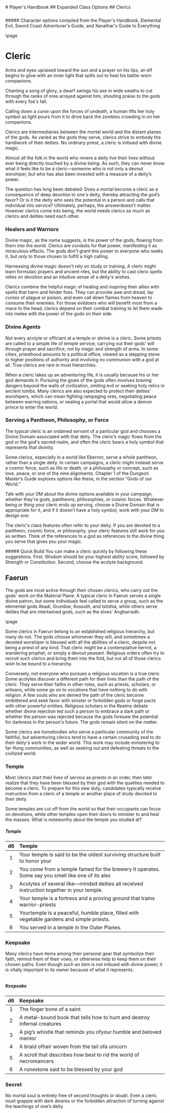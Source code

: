 <style>
  .phb{ background : white;}
  .phb img{ display : none;}
  .phb hr+blockquote{background : white;}
</style>

<style>
  .phb#p1{ text-align:center; }
  .phb#p1:after{ display:none; }
</style>

<div style='margin-top:450px;'></div>

<div class='wide'>
# Player's Handbook
## Expanded Class Options
## Clerics
</div>

<div style='margin-top:25px'></div>
<div class='wide'>
##### Character options compiled from the Player's Handbook, Elemental Evil, Sword Coast Adventurer's Guide, and Xanathar's Guide to Everything
</div>

\page

# Cleric
Arms and eyes upraised toward the sun and a prayer on his lips, an elf begins to glow with an inner light that spills out to heal his battle-worn companions.

Chanting a song of glory, a dwarf swings his axe in wide swaths to cut through the ranks of ores arrayed against him, shouting praise to the gods with every foe's fall.

Calling down a curse upon the forces of undeath, a human lifts her holy symbol as light pours from it to drive back the zombies crowding in on her companions.

Clerics are intermediaries between the mortal world and the distant planes of the gods. As varied as the gods they serve, clerics strive to embody the handiwork of their deities. No ordinary priest, a cleric is imbued with divine magic.

Almost all the folk in the world who revere a deity live their lives without ever being directly touched by a divine being. As such, they can never know what it feels like to be a cleric—someone who is not only a devout worshiper, but who has also been invested with a measure of a deity’s power.

The question has long been debated: Does a mortal become a cleric as a consequence of deep devotion to one's deity, thereby attracting the god’s favor? Or is it the deity who sees the potential in a person and calls that individual into service? Ultimately, perhaps, the answerdoesn’t matter. However clerics come into being, the world needs clerics as much as clerics and deities need each other.

### Healers and Warriors

Divine magic, as the name suggests, is the power of the gods, flowing from them into the world. Clerics are conduits for that power, manifesting it as miraculous effects. The gods don't grant this power to everyone who seeks it, but only to those chosen to fulfill a high calling.

Harnessing divine magic doesn't rely on study or training. A cleric might learn formulaic prayers and ancient rites, but the ability to cast cleric spells relies on devotion and an intuitive sense of a deity's wishes.

Clerics combine the helpful magic of healing and inspiring their allies with spells that harm and hinder foes. They can provoke awe and dread, lay curses of plague or poison, and even call down flames from heaven to consume their enemies. For those evildoers who will benefit most from a mace to the head, clerics depend on their combat training to let them wade into melee with the power of the gods on their side.

### Divine Agents

Not every acolyte or officiant at a temple or shrine is a cleric. Some priests are called to a simple life of temple service, carrying out their gods' will through prayer and sacrifice, not by magic and strength of arms. In some cities, priesthood amounts to a political office, viewed as a stepping stone to higher positions of authority and involving no communion with a god at all. True clerics are rare in most hierarchies.

When a cleric takes up an adventuring life, it is usually because his or her god demands it. Pursuing the goals of the gods often involves braving dangers beyond the walls of civilization, smiting evil or seeking holy relics in ancient tombs. Many clerics are also expected to protect their deities' worshipers, which can mean fighting rampaging ores, negotiating peace between warring nations, or sealing a portal that would allow a demon prince to enter the world.

### Serving a Pantheon, Philosophy, or Force
The typical cleric is an ordained servant of a particular god and chooses a Divine Domain associated with that deity. The cleric’s magic flows from the god or the god's sacred realm, and often the cleric bears a holy symbol that represents that divinity.

Some clerics, especially in a world like Eberron, serve a whole pantheon, rather than a single deity. In certain campaigns, a cleric might instead serve a cosmic force, such as life or death, or a philosophy or concept, such as love, peace, or one of the nine alignments. Chapter 1 of the Dungeon Master’s Guide explores options like these, in the section “Gods of our World.”

Talk with your DM about the divine options available in your campaign, whether they're gods, pantheons, philosophies, or cosmic forces. Whatever being or thing your cleric ends up serving, choose a Divine Domain that is appropriate for it, and if it doesn’t have a holy symbol, work with your DM to design one.

The cleric's class features often refer to your deity. If you are devoted to a pantheon, cosmic force, or philosophy, your cleric features still work for you as written. Think of the references to a god as references to the divine thing you serve that gives you your magic.

<div class='descriptive'>
##### Quick Build
You can make a cleric quickly by following these suggestions. First. Wisdom should be your highest ability score, followed by Strength or Constitution. Second, choose the acolyte background.
</div>

## Faerun
The gods are most active through their chosen clerics, who carry out the gods' work on the Material Plane. A typical cleric in Faerun serves a single divine patron, but some individuals feel called to serve a group, such as the elemental gods Akadi, Grumbar, Kossuth, and Istishia, while others serve deities that are intertwined gods, such as the elves' Angharradh.

\page

Some clerics in Faerun belong to an established religious hierarchy, but many do not. The gods choose whomever they will, and sometimes a devoted worshiper is blessed with all the abilities of a cleric, despite not being a priest of any kind. That cleric might be a contemplative hermit, a wandering prophet, or simply a devout peasant. Religious orders often try to recruit such clerics and bring them into the fold, but not all of those clerics wish to be bound to a hierarchy.

Conversely, not everyone who pursues a religious vocation is a true cleric. Some acolytes discover a different path for their lives than the path of the cleric. They serve their faiths in other roles, such as priests, scholars, or artisans, while some go on to vocations that have nothing to do with religion. A few souls who are denied the path of the cleric become embittered and seek favor with sinister or forbidden gods or forge pacts with other powerful entities. Religious scholars in the Realms debate whether divine rejection led such a person to embrace a dark path or whether the person was rejected because the gods foresaw the potential for darkness in the person's future. The gods remain silent on the matter.

Some clerics are homebodies who serve a particular community of the faithful, but adventuring clerics tend to have a certain crusading zeal to do their deity's work in the wider world. This work may include ministering to far-flung communities, as well as seeking out and defeating threats to the civilized world.

### Temple

Most clerics start their lives of service as priests in an order, then later realize that they have been blessed by their god with the qualities needed to become a cleric. To prepare for this new duty, candidates typically receive instruction from a cleric of a temple or another place of study devoted to their deity.

Some temples are cut off from the world so that their occupants can focus on devotions, while other temples open their doors to minister to and heal the masses. What is noteworthy about the temple you studied at?

##### Temple
| d6 | Temple |
|:----:|:-------------|
| 1 | Your temple is said to be the oldest surviving structure built to honor your |
| 2 | You come from a temple famed for the brewery it operates. Some say you smell like one of its ales |
| 3 | Acolytes of several like—minded deities all received instruction together in your temple.|
| 4 | Your temple is a fortress and a proving ground that trains warrior-priests |
| 5 | Yourtemple is a peaceful, humble place, filled with vegetable gardens and simple priests. |
| 6 | You served in a temple in the Outer Planes. |

### Keepsake

Many clerics have items among their personal gear that symbolize their faith, remind them of their vows, or otherwise help to keep them on their chosen paths. Even though such an item is not imbued with divine power, it is vitally important to its owner because of what it represents.
```
```
##### Keepsake
| d6 | Keepsake |
|:----:|:-------------|
| 1 | The finger bone of a saint |
| 2 | A metal-bound book that tells how to hunt and destroy infernal creatures |
| 3 | A pig’s whistle that reminds you ofyour humble and beloved mentor|
| 4 | A braid ofhair woven from the tail ofa unicorn |
| 5 | A scroll that describes how best to rid the world of necromancers |
| 6 | A runestone said to be blessed by your god |

### Secret

No mortal soul is entirely free of second thoughts or doubt. Even a cleric must grapple with dark desires or the forbidden attraction of turning against the teachings of one’s deity.

If you haven’t considered this aspect of your character yet, see the table entries for some possibilities, or use them for inspiration. Your deep, dark secret might involve something you did (or are doing), or it could be rooted in the way you feel about the world and your role in it.

##### Secret
| d6 | Secret |
|:----:|:-------------|
| 1 | An imp offers you counsel. You try to ignore the creature, but sometimes its advice is helpful. |
| 2 | You believe that, in the final analysis, the gods are nothing more than ultrapowerful mortal creatures |
| 3 | You acknowledge the power ofthe gods, but you think that most events are dictated by pure chance.|
| 4 | Even though you can work divine magic, you have never truly felt the presence ofa divine essence within yourself. |
| 5 | You are plagued by nightmares that you believe are sent by your god as punishment for some unknown transgression. |
| 6 | In times ofdespair, you feel that you are but a plaything of the gods, and you resent their remoteness |

### Class Training
| d6 | I became a cleric because... |
|:----:|:-------------|
| 1 | A supernatural being in service to the gods called me to become a divine agent in the world. |
| 2 | I saw the injustice and horror in the world and felt moved to take a stand against them. |
| 3 | My god gave me an unmistakable sign. i dropped everything to serve the divine. |
| 4 | Although I was always devout, it wasn't until I completed a pilgrimage that I knew my true calling. |
| 5 | I used to serve in my religion's bureaucracy but found I needed to work in the world, to bring the message of my faith to the darkest corners of the land. |
| 6 | realize that my god works through me, and I do as commanded, even though I don’t know why I was chosen to serve. |

\page

<div class='classTable wide'>
##### The Cleric
| Level | Proficiency Bonus | Features | Cantrips Known | 1st | 2nd | 3rd | 4th | 5th | 6th | 7th | 8th | 9th |
|:---:|:---:|:---|:---:|:---:|:---:|:---:|:---:|:---:|:---:|:---:|:---:|:---:|:---:|:---:|
| 1st | +2 | Spellcasting, Divine Domain | 3 | 2 | — | — | — | — | — | — | — | — |
| 2nd | +2 | Channel Divinity (1/rest), Divine Domain feature | 3 | 3 | — | — | — | — | — | — | — | — |
| 3rd | +2 | ─ | 3 | 3 | 2 | — | — | — | — | — | — | — |
| 4th | +2 | Ability Score Improvement | 4 | 4 | 3 | — | — | — | — | — | — | — |
| 5th | +3 | Destroy Undead (CR 1/2) | 4 | 4 | 3 | 2 | — | — | — | — | — | — |
| 6th | +3 | Channel Divinity (2/rest), Divine Domain feature | 4 | 4 | 3 | 3 | — | — | — | — | — | — |
| 7th | +3 | ─ | 4 | 4 | 3 | 3 | 1 | — | — | — | — | — |
| 8th | +3 | Ability Score Improvement, Destroy Undead (CR 1), Divine Domain Feature | 4 | 4 | 3 | 3 | 2 | — | — | — | — | — |
| 9th | +4 | ─ | 4 | 4 | 3 | 3 | 3 | 1 | — | — | — | — |
| 10th | +4 | Divine Intervention | 5 | 4 | 3 | 3 | 3 | 2 | — | — | — | — |
| 11th | +4 | Destroy Undead (CR 2) | 5 | 4 | 3 | 3 | 3 | 2 | 1 | — | — | — |
| 12th | +4 | Ability Score Improvement | 5 | 4 | 3 | 3 | 3 | 2 | 1 | — | — | — |
| 13th | +5 | ─ | 5 | 4 | 3 | 3 | 3 | 2 | 1 | 1 | — | — |
| 14th | +5 | Destroy Undead (CR 3) | 5 | 4 | 3 | 3 | 3 | 2 | 1 | 1 | — | — |
| 15th | +5 | ─ | 5 | 4 | 3 | 3 | 3 | 2 | 1 | 1 | 1 | — |
| 16th | +5 | Ability Score Improvement | 5 | 4 | 3 | 3 | 3 | 2 | 1 | 1 | 1 | — |
| 17th | +6 | Destroy Undead (CR 4), Divine Domain feature | 5 | 4 | 3 | 3 | 3 | 2 | 1 | 1 | 1 | 1 |
| 18th | +6 | Channel Divinity (3/rest) | 5 | 4 | 3 | 3 | 3 | 3 | 1 | 1 | 1 | 1 |
| 19th | +6 | Ability Score Improvement | 5 | 4 | 3 | 3 | 3 | 3 | 2 | 1 | 1 | 1 |
| 20th | +6 | Divine Intervention Improvement | 5 | 4 | 3 | 3 | 3 | 3 | 2 | 2 | 1 | 1 |
</div>

## Class Features
As a cleric, you gain the following class features

#### Hit Points
___
- **Hit Dice:** 1d8 per cleric level
- **Hit Points at 1st Level:** 8 + your Constitution modifier
- **Hit Points at Higher Levels:** 1d8 (or 5) + your Constitution modifier per linguist level after 1st

#### Proficiencies
___
- **Armor:** Light armor, medium armor, shields
- **Weapons:** All simple weapons
- **Tools:** None
___
- **Saving Throws:** Wisdom, Charisma
- **Skills:** Choose two from History, Insight, Medicine, Persuasion, and Religion

#### Equipment

You start with the following equipment, in addition to the equipment granted by your background:

* (a) a mace or (6) a warhammer (if proficient)
* (a) scale mail, (b) leather armor, or (c) chain mail (if proficient)
* (a) a light crossbow and 20 bolts or (6) any simple weapon
* (a) a priest's pack or (b) an explorer's pack
* A shield and a holy symbol

### Creating a Cleric

As you create a cleric, the most important question to consider is which deity to serve and what principles you want your character to embody. Appendix 13 includes lists of many of the gods of the multiverse. Check with your DM to learn which deities are in your campaign.

Once you've chosen a deity, consider your cleric's relationship to that god. Did you enter this service willingly? Or did the god choose you, impelling you into service with no regard for your wishes? How do the temple priests of your faith regard you: as a champion or a troublemaker? What are your ultimate goals? Does your deity have a special task in mind for you? Or are you striving to prove yourself worthy of a great quest?

If you’re playing a cleric character, the following sections offer ways to add some detail to that character’s history and personality.

\page

### Spellcasting

As a conduit for divine power. you can cast cleric spells. See chapter 10 for the general rules of spellcasting and chapter 11 for the cleric spell list.

#### Cantrips

At 1st level, you know three cantrips of your choice from the cleric spell list. You learn additional cleric cantrips of your choice at higher levels, as shown in the Ca ntrips Known column of the Cleric table.

#### Preparing and Casting Spells

The Cleric table shows how many spell slots you have to cast your spells of 1st levet and higher. To cast one of these spells, you must expend a slot of the spell's level or higher. You regain all expended spell slots when you finish a long rest.

You prepare the list of cleric spells that are available for you to cast, choosing from the cleric spell list. When you do so, choose a number of cleric spells equal to your Wisdom modifier + your cleric level (minimum of one spell). The spells must be of a level for which you have spell slots.

For example, if you are a 3rd-level cleric, you have four 1st-level and two 2nd-level spell slots. With a Wisdom of 16, your list of prepared spells can include six spells of 1st or 2nd level, in any combination. If you prepare the 1st-level spell *cure wounds*, you can cast it using a 1st-level or 2nd-level slot. Casting the spell doesn't remove it from your list of prepared spells.

You can change your list of prepared spells when you finish a long rest. Preparing a new list of cleric spells requires time spent in prayer and meditation: at least 1 minute per spell level for each spell on your list.

#### Spellcasting Ability

Wisdom is your spellcasting ability for your cleric spells. The power of your spells comes from your devotion to your deity. You use your Wisdom whenever a cleric spell refers to your spellcasting ability. In addition, you use your Wisdom modifier when setting the saving throw DC for a cleric spell you cast and when making an attack roll with one.

**Spell save DC** = 8 + your proficiency bonus + your Wisdom modifier

**Spell attack modifier** = your proficiency bonus + your Wisdom modifier

#### Ritual Casting

You can cast a cleric spell as a ritual if that spell has the ritual tag and you have the spell prepared.

#### Spellcasting Focus

You can use a holy symbol (found in chapter 5) as a spellcasting focus for your cleric spells.

```
```

### Divine Domain

Choose one domain related to your deity: Knowledge, Life, Light, Nature, Tempest, Trickery, War, Forge, or Grave. Each domain is detailed at the end of the class description, and each one provides examples of gods associated with it. Your choice grants you domain spells and other features when you choose it at 1st level. It also grants you additional ways to use Channel Divinity when you gain that feature at 2nd level, and additional benefits at6th, 8th, and 17th levels.

#### Domain Spells

Each domain has a list of spells—its domain spells— that you gain at the cleric levels noted in the domain description. Once you gain a domain spell, you always have it prepared, and it doesn't count against the number of spells you can prepare each day. If you have a domain spell that doesn't appear on the cleric spell list, the spell is nonetheless a cleric spell for you.

### Channel Divinity

At 2nd level, you gain the ability to channel divine energy directly from your deity, using that energy to fuel magical effects. You start with two such effects: Turn Undead and an effect determined by your domain. Some domains grant you additional effects as you advance in levels, as noted in the domain description.

When you use your Channel Divinity, you choose which effect to create. You must then finish a short or long rest to use your Channel Divinity again.

Some Channel Divinity effects require saving throws. When you use such an effect from this class, the DC equals your cleric spell save DC.

Beginning at 6th level, you can use your Channel Divinity twice between rests, and beginning at 18th level, you can use it three times between rests. When you finish a short or long rest, you regain your expended uses.

#### Channel Divinity: Turn Undead

As an action, you present your holy symbol and speak a prayer censuring the undead. Each undead that can see or hear you within 30 feet of you must make a Wisdom saving throw. If the creature fails its saving throw, it is turned for 1 minute or until it takes any damage.

A turned creature must spend its turns trying to move as far away from you as it can, and it can't willingly move to a space within 30 feet of you. It also can't take reactions. For its action, it can use only the Dash action or try to escape from an effect that prevents it from moving. If there's nowhere to move, the creature can use the Dodge action.

### Ability Score Improvement

When you reach 4th level, and again at 8th, 12th, 16th, and 19th level, you can increase one ability score of your choice by 2, or you can increase two ability scores of your choice by 1. As normal, you can't increase an ability score above 20 using this feature.

\page

### Destroy Undead

Starting at 5th level, when an undead fails its saving
throw against your Turn Undead feature, the creature is
instantly destroyed if its challenge rating is at or below a
certain threshold, as shown in the Destroy Undead table.

##### Destroy Undead
| Cleric Level | Destroys Undead of CR... |
|:----:|:-------------|
| 5th | 1/2th or lower |
| 8th | 1 or lower |
| 11th | 2 or lower |
| 14th | 3 or lower |
| 17th | 4 or lower |

### Divine Intervention

Beginning at 10th level, you can call on your deity to
intervene on your behalf when your need is great.

Imploring your deity's aid requires you to use your
action. Describe the assistance you seek, and roll
percentile dice. If you roll a number equal to or lower
than your cleric level, your deity intervenes. The. DM
chooses the nature of the intervention; the effect of any
cleric spell or cleric domain spell would be appropriate.

If your deity intervenes, you can't use this feature
again for 7 days. Otherwise, you can use it again after
you finish a long rest.

At 20th level, your call for intervention succeeds
automatically, no roll required.

## Divine Domains

In a pantheon, every deity has influence over different
aspects of mortal life and civilization, called a deity's
domain. All the domains over which a deity has
influence are called the deity's portfolio. For example,
the portfolio of the Greek god Apollo includes the
domains of Knowledge, Life. and Light. As a cleric, you
choose one aspect of your deity's portfolio to emphasize,
and you are granted powers related to that domain.

Your choice might correspond to a particular sect
dedicated to your deity. Apollo, for example, could be
worshiped in one region as Phoebus ("radiant") Apollo,
emphasizing his influence over the Light domain.
and in a different place as Apollo Acesius ("healing"),
emphasizing his association with the Life domain.
Alternatively, your choice of domain could simply be a
matter of personal preference, the aspect of the deity
that appeals to you most.

Each domain's description gives examples of deities
who have influence over that domain. Gods are included
from the worlds of the Forgotten Realms, Greyhawk,
Dragonlance, and Eberron campaign settings, as well as
from the Celtic, Greek, Norse, and Egyptian pantheons
of antiquity.

\page

### Knowledge Domain (PHB)
The gods of knowledge—including Oghma, Soccoh,
Gilean, Aureon, and Thoth—value learning and
understanding above all. Some teach that knowledge is
to be gathered and shared in libraries and universities,
or promote the practical knowledge of craft and
invention. Some deities hoard knowledge and keep its
secrets to themselves. And some promise their followers
that they will gain tremendous power if they unlock the
secrets of the multiverse. Followers of these gods study
esoteric lore, collect old tomes, delve into the secret
places of the earth, and learn all they can. Some gods
of knowledge promote the practical knowledge of craft
and invention, including smith deities like Gond, Reorx,
Onatar, Moradin, Hephaestus, and Goibhniu.

##### Knowledge Domain Spells
| Cleric level | Spells |
|:----:|:-------------|
| 1st | *command, identify* |
| 3rd | *augury, suggestion* |
| 5th | *nondetection, speak with dead* |
| 7th | *arcane eye, confusion* |
| 9th | *legend lore, scrying* |

#### Blessings of Knowledge

At 1st level, you learn two languages of your choice.
You also become proficient in your choice of two of the
following skills: Arcana, History, Nature, or Religion.

Your proficiency bonus is doubled for any ability check
you make that uses either of those skills.

#### Channel Divinity: Knowledge of the Ages
Starting at 2nd level, you can use your Channel Divinity
to tap into a divine well of knowledge. As an action,
you choose one skill or tool. For 10 minutes, you have
proficiency with the chosen skill or tool.

#### Channel Divinity: Read Thoughts
At 6th level, you can use your Channel Divinity to read a creature's thoughts. You can then use your access to the creature's mind to command it.

As an action, choose one creature that you can see within 60 feet of you. That creature must make a Wisdom saving throw. If the creature succeeds on the saving throw. you can't use this feature on it again until you finish a long rest.

If the creature fails its save, you can read its surface thoughts (those foremost in its mind, reflecting its current emotions and what it is actively thinking about) when it is within 60 feet of you. This effect lasts for 1 minute.

During that time, you can use your action to end this effect and cast the *suggestion* spell on the creature without expending a spell slot. The target automatically fails its saving throw against the spell.

#### Potent Spellcasting
Starting at 8th level, you add your Wisdom modifier to
the damage you deal with any cleric cantrip.
```
```
#### Visions of the Past
Starting at 17th level, you can call up visions of the past that relate to an object you hold or your immediate surroundings. You spend at least 1 minute in meditation and prayer, then receive dreamlike, shadowy glimpses of recent events. You can meditate in this way for a number of minutes equal to your Wisdom score and must maintain concentration during that time. as if you were casting a spell.

Once you use this feature, you can't use it again until you finish a short or long rest.

**Object Reading.** Holding an object as you meditate, you can see visions of the object's previous owner. After meditating for 1 minute, you learn how the owner acquired and lost the object, as well as the most recent significant event involving the object and that owner. If the object was owned by another creature in the recent past (within a number of days equal to your Wisdom score), you can spend I additional minute for each owner to learn the same information about that creature.

**Area Reading.** As you meditate, you see visions of recent events in your immediate vicinity (a room, street, tunnel, clearing, or the like, up to a 50-foot cube), going back a number of days equal to your Wisdom score. For each minute you meditate, you learn about one significant event, beginning with the most recent. Significant events typically involve powerful emotions, such as battles and betrayals, marriages and murders, births and funerals. However, they might also include more mundane events that are nevertheless important in your current situation.

\page

### Life Domain (PHB)
The Life domain focuses on the vibrant positive energy — one of the fundamental forces of the universe — that sustains all life. The gods of life promote vitality and health through healing the sick and wounded, caring for those in need, and driving away the forces of death and undeath. Almost any non-evil deity can claim influence over this domain, particularly agricultural deities (such as Chauntea, Arawai, and Demeter), sun gods (such as Lathander, Pelor, and Re-Horakhty), gods of healing or endurance (such as Water, Mishakal, Apollo, and Diancecht), and gods of home and community (such as Hestia, Hathor, and Boldrei).

##### Life Domain Spells
| Cleric level | Spells |
|:----:|:-------------|
| 1st | *bless*, *cure wounds* |
| 3rd | *lesser restoration*, *spiritual weapon* |
| 5th | *beacon of hope*, *revivify* |
| 7th | *death word*, *guardian of faith* |
| 9th | *mass cure wounds*, *raise dead* |

#### Bonus Proficiency
When you choose this domain at 1st level, you gain proficiency with heavy armor.

#### Disciple of Life
Also starting at 1st level, your healing spells are more effective. Whenever you use a spell of 1st level or higher to restore hit points to a creature. the creature regains additional hit points equal to 2 + the spell's level.

#### Channel Divinity: Preserve Life
Starting at 2nd level, you can use your Channel Divinity to heal the badly injured.

As an action, you present your holy symbol and evoke healing energy that can restore a number of hit points equal to five times your cleric level. Choose any creatures within 30 feet of you, and divide those hit points among them. This feature can restore a creature to no more than half of its hit point maximum. You can't use this feature on an undead or a construct.

#### Blessed Healer
Beginning at 6th level, the healing spells you cast on others heal you as well. When you cast a spell of 1st level or higher that restores hit points to a creature other than you, you regain hit points equal to 2 + the spell's level.

#### Divine Strike
At 8th level, you gain the ability to infuse your weapon strikes with divine energy. Once on each of your turns when you hit a creature with a weapon attack. you can cause the attack to deal an extra 1d8 radiant damage to the target. When you reach 14th level, the extra damage increases to 2d8.
```
```
#### Supreme Healing
Starting at 17th level, when you would normally roll one or more dice to restore hit points with a spell, you instead use the highest number possible for each die. For example, instead of restoring 2d6 hit points to a creature, you restore 12.

\page

### Light Domain (PHB)
Gods of light — including Helm, Lathander, Pholtus, Branchala, the Silver Flame, Belenus, Apollo, and Re-Horakhty — promote the ideals of rebirth and renewal, truth, vigilance, and beauty, often using the symbol of the sun. Some of these gods are portrayed as the sun itself or as a charioteer who guides the sun across the sky. Others are tireless sentinels whose eyes pierce every shadow and see through every deception. Some are deities of beauty and artistry, who teach that art is a vehicle for the soul's improvement. Clerics of a god of light are enlightened souls infused with radiance and the power of their gods' discerning vision, charged with chasing away lies and burning away darkness.

##### Light Domain Spells
| Cleric level | Spells |
|:----:|:-------------|
| 1st | *burning hands*, *faerie fire* |
| 3rd | *flaming sphere*, *scorching ray* |
| 5th | *daylight*, *fireball* |
| 7th | *guardian of faith*, *wall of fire* |
| 9th | *flame strike*, *scrying* |

#### Bonus Cantrip
When you choose this domain at 1st level, you gain the *light* cantrip if you don't already know it.

#### Warding Flare
Also at 1st level, you can interpose divine light between yourself and an attacking enemy. When you are attacked by a creature within 30 feet of you that you can see, you can use your reaction to impose disadvantage on the attack roll, causing light to flare before the attacker before it hits or misses. An attacker that can't be blinded is immune to this feature.

You can use this feature a number of times equal to your Wisdom modifier (a minimum of once). You regain all expended uses when you finish a long rest.

#### Channel Divinity: Radiance of the Dawn
Starting at 2nd level, you can use your Channel Divinity to harness sunlight, banishing darkness and dealing radiant damage to your foes.

As an action, you present your holy symbol, and any magical darkness within 30 feet of you is dispelled. Additionally, each hostile creature within 30 feet of you must make a Constitution saving throw. A creature takes radiant damage equal to 2d10 + your cleric level on a failed saving throw, and half as much damage on a successful one. A creature that has total cover from you is not affected.

#### Improved Flare
Starting at 6th level, you can also use your Warding Flare feature when a creature that you can see within 30 feet of you attacks a creature other than you.

#### Potent Spellcasting
Starting at 8th level, you add your Wisdom modifier to the damage you deal with any cleric cantrip.
```
```
#### Corona of Light
Starting at 17th level, you can use your action to activate an aura of sunlight that lasts for 1 minute or until you dismiss it using another action. You emit bright light in a 60-foot radius and dim light 30 feet beyond that. Your enemies in the bright light have disadvantage on saving throws against any spell that deals fire or radiant damage.

\page

### Nature Domain (PHB)
Gods of nature are as varied as the natural world itself. from inscrutable gods of the deep forests (such as Silvanus, Obad-Hai, Chislev, Balinor, and Pan) to friendly deities associated with particular springs and groves (such as Eldath). Druids revere nature as a whole and might serve one of these deities, practicing mysterious rites and reciting all-but-forgotten prayers in their own secret tongue. But many of these gods have clerics as well, champions who take a more active role in advancing the interests of a particular nature god. These clerics might hunt the evil monstrosities that despoil the woodlands, bless the harvest of the faithful, or wither the crops of those who anger their gods.

##### Nature Domain Spells
| Cleric level | Spells |
|:----:|:-------------|
| 1st | *animal friendship*, *speak with animals* |
| 3rd | *barkskin*, *spike growth* |
| 5th | *plant growth*, *wind wall* |
| 7th | *dominate beast*, *grasping vine* |
| 9th | *insect plague*, *tree stride* |

#### Acolyte of Nature
At 1st level, you learn one druid cantrip of your choice. You also gain proficiency in one of the following skills of your choice: Animal Handling, Nature, or Survival.

#### Bonus Proficiency
Also at 1st level, you gain proficiency with heavy armor.

#### Channel Divinity: Charm Animals And Plants
Starting at 2nd level, you can use your Channel Divinity to charm animals and plants.

As an action, you present your holy symbol and invoke the name of your deity. Each beast or plant creature that can see you within 30 feet of you must make a Wisdom saving throw. If the creature fails its saving throw, it is charmed by you for 1 minute or until it takes damage. While it is charmed by you, it is friendly to you and other creatures you designate.

#### Dampen Elements
Starting at 6th level, when you or a creature within 30 feet of you takes acid, cold, fire, lightning, or thunder damage, you can use your reaction to grant resistance to the creature against that instance of the damage.

#### Divine Strike
At 8th level, you gain the ability to infuse your weapon strikes with divine energy. Once on each of your turns when you hit a creature with a weapon attack, you can cause the attack to deal an extra 1d8 cold, fire, or lightning damage (your choice) to the target. When you reach 14th level, the extra damage increases to 2d8.
```
```
#### Master of Nature
At 17th level, you gain the ability to command animals and plant creatures. While creatures are charmed by your Charm Animals and Plants feature, you can take a bonus action on your turn to verbally command what each of those creatures will do on its next turn.

\page

### Tempest Domain (PHB)
Gods whose portfolios include the Tempest domain — including Talos, Umberlee, Kord, Zeboim, the Devourer, Zeus, and Thor — govern storms, sea, and sky. They include gods of lightning and thunder, gods of earthquakes, some fire gods, and certain gods of violence, physical strength, and courage. In some pantheons, a god of this domain rules over other deities and is known for swift justice delivered by thunderbolts. In the pantheons of seafaring people, gods of this domain are ocean deities and the patrons of sailors. Tempest gods send their clerics to inspire fear in the common folk, either to keep those folk on the path of righteousness or to encourage them to offer sacrifices of propitiation to ward off divine wrath.

##### Light Domain Spells
| Cleric level | Spells |
|:----:|:-------------|
| 1st | *fog cloud*, *thunderwave* |
| 3rd | *gust of wind*, *shatter* |
| 5th | *call lightning*, *sleet storm* |
| 7th | *control water*, *ice storm* |
| 9th | *destructive wave*, *insect plague* |

#### Bonus Proficiencies
At 1st level, you gain proficiency with martial weapons and heavy armor.

#### Wrath of the Storm
Also at 1st level, you can thunderously rebuke attackers. When a creature within 5 feet of you that you can see hits you with an attack, you can use your reaction to cause the creature to make a Dexterity saving throw. The creature takes 2d8 lightning or thunder damage (your choice) on a failed saving throw, and half as much damage on a successful one.

You can use this feature a number of times equal to your Wisdom modifier (a minimum of once). You regain all expended uses when you finish a long rest.

#### Channel Divinity: Destructive Wrath
Starting at 2nd level, you can use your Channel Divinity to wield the power of the storm with unchecked ferocity. When you roll lightning or thunder damage, you can use your Channel Divinity to deal maximum damage, instead of rolling.

#### Thunderbolt Strike
At 6th level, when you deal lightning damage to a Large or smaller creature, you can also push it up to 10 feet away from you.

#### Divine Strike
At 8th level, you gain the ability to infuse your weapon strikes with divine energy. Once on each of your turns when you hit a creature with a weapon attack, you can cause the attack to deal an extra 1d8 thunder damage to the target. When you reach 14th level, the extra damage increases to 2d8.

#### Stormborn
At 17th level, you have a flying speed equal to your current walking speed whenever you are not underground or indoors.

```
```
### Trickery Domain (PHB)
Gods of trickery — such as Tymora, Beshaba, Olidammara, the Traveler, Garl Glittergold, and Loki — are mischief-makers and instigators who stand as a constant challenge to the accepted order among both gods and mortals. They're patrons of thieves, scoundrels, gamblers, rebels, and liberators. Their clerics are a disruptive force in the world, puncturing pride, mocking tyrants, stealing from the rich, freeing captives, and flouting hollow traditions. They prefer subterfuge. pranks, deception, and theft rather than direct confrontation.

##### Trickery Domain Spells
| Cleric level | Spells |
|:----:|:-------------|
| 1st | *charm person*, *disguise self* |
| 3rd | *mirror image*, *pass without trace* |
| 5th | *blink*, *dispel magic* |
| 7th | *dimension door*, *polymorph* |
| 9th | *dominate person*, *modify memory* |

#### Blessing of the Trickster
Starting when you choose this domain at 1st level, you can use your action to touch a willing creature other than yourself to give it advantage on Dexterity (Stealth) checks. This blessing lasts for 1 hour or until you use this feature again.

#### Channel Divinity: Invoke Duplicity
Starting at 2nd level, you can use your Channel Divinity to create an illusory duplicate of yourself.
As an action, you create a perfect illusion of yourself that lasts for 1 minute, or until you lose your concentration (as if you were concentrating on a spell). The illusion appears in an unoccupied space that you can see within 30 feet of you. As a bonus action on your turn, you can move the illusion up to 30 feet to a space you can see, but it must remain within 120 feet of you.
For the duration, you can cast spells as though you were in the illusion's space, but you must use your own senses. Additionally, when both you and your illusion are within 5 feet of a creature that can see the illusion, you have advantage on attack rolls against that creature, given how distracting the illusion is to the target.

#### Channel Divinity: Cloak of Shadows
Starting at 6th level, you can use your Channel Divinity to vanish.
As an action, you become invisible until the end of your next turn. You become visible if you attack or cast a spell.

#### Divine Strike
At 8th level, you gain the ability to infuse your weapon strikes with poison—a gift from your deity. Once on each of your turns when you hit a creature with a weapon attack, you can cause the attack to deal an extra 1d8 poison damage to the target. When you reach 14th level, the extra damage increases to 2d8.

#### Improved Duplicity
At 17th level, you can create up to four duplicates of yourself. instead of one, when you use Invoke Duplicity. As a bonus action on your turn, you can move any number of them up to 30 feet, to a maximum range of 120 feet.

\page

### War Domain (PHB)
War has many manifestations. It can make heroes of ordinary people. It can be desperate and horrific, with acts of cruelty and cowardice eclipsing instances of excellence and courage. In either case, the gods of war watch over warriors and reward them for their great deeds. The clerics of such gods excel in battle, inspiring others to fight the good fight or offering acts of violence as prayers. Gods of war include champions of honor and chivalry (such as Torm, Heironeous, and Kiri- Jolith) as well as gods of destruction and pillage (such as Erythnul, the Fury. Gruumsh, and Ares) and gods of conquest and domination (such as Bane, Hextor, and Maglubiyet). Other war gods (such as Tempus, Nike, and Nuada) take a more neutral stance, promoting war in all its manifestations and supporting warriors in any circumstance.

##### War Domain Spells
| Cleric level | Spells |
|:----:|:-------------|
| 1st | *divine favor*, *shield of faith* |
| 3rd | *magic weapon*, *spiritual weapon* |
| 5th | *crusader's mantle*, *spirit guardians* |
| 7th | *freedom of movement*, *stoneskin* |
| 9th | *flame strike*, *hold monster* |

#### Bonus Proficiencies
At 1st level, you gain proficiency with martial weapons and heavy armor.

#### War Priest
From 1st level, your god delivers bolts of inspiration to you while you are engaged in battle. When you use the Attack action, you can make one weapon attack as a bonus action.

You can use this feature a number of times equal to your Wisdom modifier (a minimum of once). You regain all expended uses when you finish a long rest.

#### Channel Divinity: Guided Strike
Starting at 2nd level, you can use your Channel Divinity to strike with supernatural accuracy. When you make an attack roll, you can use your Channel Divinity to gain a +10 bonus to the roll. You make this choice after you see the roll, but before the DM says whether the attack hits or misses.

#### Channel Divinity: War God's Blessing
At 6th level, when a creature within 30 feet of you makes an attack roll, you can use your reaction to grant that creature a +10 bonus to the roll, using your Channel Divinity. You make this choice after you see the roll, but before the DM says whether the attack hits or misses.

#### Divine Strike
At 8th level, you gain the ability to infuse your weapon strikes with divine energy. Once on each of your turns when you hit a creature with a weapon attack, you can cause the attack to deal an extra 1d8 damage of the same type dealt by the weapon to the target. When you reach 14th level, the extra damage increases to 2d8.
```
```
#### Avatar of Battle
At 17th level, you gain resistance to bludgeoning, piercing, and slashing damage from nonmagical weapons.

\page

### Arcana Domain (SCAG)
Magic is an energy that suffuses the multiverse and that fuels both destruction and creation. Gods of the Arcana domain know the secrets and potential of magic intimately. For some of these gods, magical knowledge is a great responsibility that comes with a special understanding of the nature of reality. Other gods of Arcana see magic as pure power, to be used as its wielder sees fit.

The gods of this domain are often associated with knowledge, as learning and arcane power tend to go hand-in-hand. In the Realms, deities of this domain include Azuth and Mystra, as well as Corellon Larethian of the elven pantheon. In other worlds, this domain includes Hecate, Math Mathonwy, and Isis; the triple moon gods of Solinari, Lunitari, and Nuitari of Krynn; and Boccob, Vecna, and WeeJas of Greyhawk.

##### Knowledge Domain Spells
| Cleric level | Spells |
|:----:|:-------------|
| 1st | *detect magic*, *magic missile* |
| 3rd | *magic weapon*, *Nystul's magic aura* |
| 5th | *dispel magic*, *magic circle* |
| 7th | *arcane eye*, *Leomund's secret chest* |
| 9th | *planar binding*, *teleportation circle* |

#### Arcane Initiate
When you choose this domain at 1st level, you gain proficiency in the Arcana s kill, and you gain two cantrips of your choice from the wizard spell list. For you, these cantrips count as cleric cantrips.

#### Channel Divinity: Arcane Abjuration
Starting at 2nd level, you can use your Channel Divinity to abjure otherworldly creatures.

As an action, you present your holy symbol, and one celestial, elemental, fey, or fiend of your choice that is within 30 feet of you must make a Wisdom saving throw, provided that the creature can see or hear you. If the creature fails its saving throw, it is turned for 1 minute or until it takes any damage.

A turned creature must spend its turns trying to move as far away from you as it can, and it can't willingly end its move in a space within 30 feet of you. It also can't take reactions. For its action, it can only use the Dash action or try to escape from an effect that prevents it from moving. If there's nowhere to move, the creature can use the Dodge action.

After you reach 5th level, when a creature fails its saving throw against your Arcane Abjuration feature, the creature is banished for 1 minute (as in the banishment spell, no concentration required) if it isn't on its plane of origin and its challenge rating is at or below a certain threshold, as shown on the Arcane Banishment table.
```
```
##### Arcane Banishment
| Cleric level | Banishes Creatures of CR ... |
|:----:|:-------------|
| 5th | 1/2 or lower |
| 8th | 1 or lower |
| 11th | 2 or lower |
| 14th | 3 or lower |
| 17th | 4 or lower |

#### Spell Breaker
Starting at 6th level, when you restore hit points to an ally with a spell of 1st level or higher, you can also end one spell of your choice on that creature. The level of the spell you end must be equal to or lower than the level of the spell slot you use to cast the healing spell.

#### Potent Spellcasting
Starting at 8th level, you add your Wisdom modifier to the damage you deal with any cleric cantrip.

#### Arcane Mastery
At 17th level, you choose four spells from the wizard spell list, one from each of the following levels: 6th, 7th, 8th, and 9th. You add them to your list of domain spells. Like your other domain spells, they are always prepared and count as cleric spells for you.

\page

### Forge Domain (XGTE)
The gods of the forge are patrons of artisans who work with metal, from a humble blacksmith who keeps a village in horseshoes and plow blades to the mighty elf artisan whose diamond-tipped arrows of mithral have felled demon lords. The gods of the forge teach that, with patience and hard work, even the most intractable metal can be transformed from a lump of ore to a beautifully wrought object. Clerics of these deities search for objects lost to the forces of darkness, liberate mines overrun by ores, and uncover rare and wondrous materials necessary to create potent magic items. Followers of these gods take great pride in their work, and they are willing to craft and use heavy armor and powerful weapons to protect them. Deities of this domain include Gond, Reorx, Onatar, Moradin, Hephaestus, and Goibhniu.

##### Forge Domain Features
| Cleric level | Feature |
|:----:|:-------------|
| 1st | Domain Spells, Bonus Proficiencies, Blessing of the Forge |
| 2nd | Channel Divinity: Artisan's Blessing |
| 6th | Soul of the Forge |
| 8th | Divine Strike (1d8) |
| 14th | Divine Strike (2d8) |
| 17th | Saint of Forge and Fire |

#### Domain Spells
You gain domain spells at the cleric levels listed in the Forge Domain Spells table. See the Divine Domain class feature for how domain spells work.

#### Forge Domain Spells
| Cleric level | Spells |
|:----:|:-------------|
| 1st | *identify*, *searing smite* |
| 3rd | *heat metal*, *magic weapon* |
| 5th | *elemental weapon*, *protection from energy* |
| 7th | *fabricate*, *wall of fire* |
| 9th | *animate objects*, *creation* |

#### Bonus Proficiencies
When you choose this domain at 1st level, you gain proficiency with heavy armor and smith’s tools.

#### Blessing of the Forge
At 1st level, you gain the ability to imbue magic into a weapon or armor. At the end of a long rest, you can touch one nonmagical object that is a suit of armor or a simple or martial weapon. Until the end of your next long rest or until you die, the object becomes a magic item, granting a +1 bonus to AC if it’s armor or a +1 bonus to attack and damage rolls if it’s a weapon.

Once you use this feature, you can’t use it again until you finish a long rest.
```
```
#### Channel Divinity: Artisan‘s Blessing
Starting at 2nd level, you can use your Channel Divinity to create simple items.

You conduct an hour—long ritual that crafts a nonmagical item that must include some metal: a simple or martial weapon, a suit of armor, ten pieces of ammunition, a set of tools, or another metal Object (see PHB chapter 5, “Equipment,” in the Player’s Handbook for examples of these items). The creation is completed at the end of the hour, coalescing in an unoccupied space of your choice on a surface within 5 feet of you.

The thing you create can be something that is worth no more than 100gp. As part of this ritual, you must lay out metal, which can include coins, with a value equal to the creation. The metal irretrievably coalesces and transforms into the creation at the ritual’s end, magically forming even nonmetal parts of the creation.

The ritual can create a duplicate of a nonmagical item that contains metal, such as a key, if you possess the original during the ritual.

#### Soul of the Forge
Starting at 6th level, your mastery of the forge grants you special abilities:
- You gain resistance to fire damage.
- While wearing heavy armor, you gain a +1 bonus to AC.

#### Divine Strike
At 8th level, you gain the ability to infuse your weapon strikes with the fiery power of the forge. Once on each of your turns when you hit a creature with a weapon attack, you can cause the attack to deal an extra 1d8 fire damage to the target. When you reach 14th level, the extra damage increases to 2d8.

#### Saint of Forge and Fire
At 17th level, your blessed affinity with fire and metal becomes more powerful:
- You gain immunity to fire damage.
- While wearing heavy armor, you have resistance to bludgeoning, piercing, and slashing damage from nonmagical attacks.

\page

### Grave Domain
Gods of the grave watch over the line between life and death. To these deities, death and the afterlife are a foundational part of the multiverse. To desecrate the peace of the dead is an abomination. Deities of the grave include Kelemvor, Wee Jas, the ancestral spirits of the Undying Court, Hades, Anubis, and Osiris. Followers of these deities seek to put wandering spirits to rest, destroy the undead, and ease the suffering of the dying. Their magic also allows them to stave off death for a time. particularly for a person who still has some great work to accomplish in the world. This is a delay of death, not a denial of it, for death will eventually get its due.

##### Grave Domain Features
| Cleric level | Feature |
|:----:|:-------------|
| 1st | Domain Spells, Circle of Mortality, Eyes of the Grave |
| 2nd | Channel Divinity: Path to the Grave |
| 6th | Sentinel at Death’s Door |
| 8th | Potent Spellcasting |
| 17th | Keeper of Souls |

#### Domain Spells
You gain domain spells at the cleric levels listed in the Grave Domain Spells table. See the Divine Domain class feature for how domain spells work.

#### Grave Domain Spells
| Cleric level | Spells |
|:----:|:-------------|
| 1st | *bane*, *false life* |
| 3rd | *gentle repose*, *ray of enfeeblement* |
| 5th | *revivify*, *vampiric touch* |
| 7th | *blight*, *death ward* |
| 9th | *antilife shell*, *raise dead* |

#### Circle of Mortality
At 1st level, you gain the ability to manipulate the line between life and death. When you would normally roll one or more dice to restore hit points with a spell to a creature at 0 hit points, you instead use the highest number possible for each die.

In addition, you learn the spare the dying cantrip, which doesn’t count against the number of cleric cantrips you know. For you, it has a range of 30 feet, and you can cast it as a bonus action.

#### Eyes of the Grave
At 1st level, you gain the ability to occasionally sense the presence of the undead, whose existence is an insult to the natural cycle of life. As an action, you can open your awareness to magically detect undead. Until the end of your next turn, you know the location of any undead within 60 feet of you that isn’t behind total cover and that isn’t protected from divination magic. This sense doesn’t tell you anything about a creature's capabilities or identity.

You can use this feature a number of times equal to your Wisdom modifier (minimum Of once). You regain all expended uses when you finish a long rest.

#### Channel Divinity: Path to the Grave
Starting at 2nd level, you can use your Channel Divinity to mark another creature’s life force for termination.

As an action, you choose one creature you can see within 30 feet of you, cursing it until the end of your next turn. The next time you or an ally of yours hits the cursed creature with an attack, the creature has vulnerability tO all of that attack's damage, and then the curse ends.

#### Sentinel at Death’s Door
At 6th level, you gain the ability to impede death’s progress. As a reaction when you or a creature you can see within 30 feet of you suffers a critical hit, you can turn that hit into a normal hit. Any effects triggered by a critical hit are canceled.

You can use this feature a number of times equal to your Wisdom modifier (minimum of once). You regain all expended uses when you finish a long rest.

#### Potent Spellcasting
Starting at 8th level, you add your Wisdom modifier to the damage you deal with any cleric cantrip.

#### Keeper or Souls
Starting at 17th level. you can seize a trace of vitality from a parting soul and use it to heal the living. When an enemy you can see dies within 60 feet of you, you or one creature of your choice that is within 60 feet of you regains hit points equal to the enemy’s number of Hit Dice. You can use this feature only if you aren’t incapacitated. Once you use it, you can't do so again until the start of your next turn.

